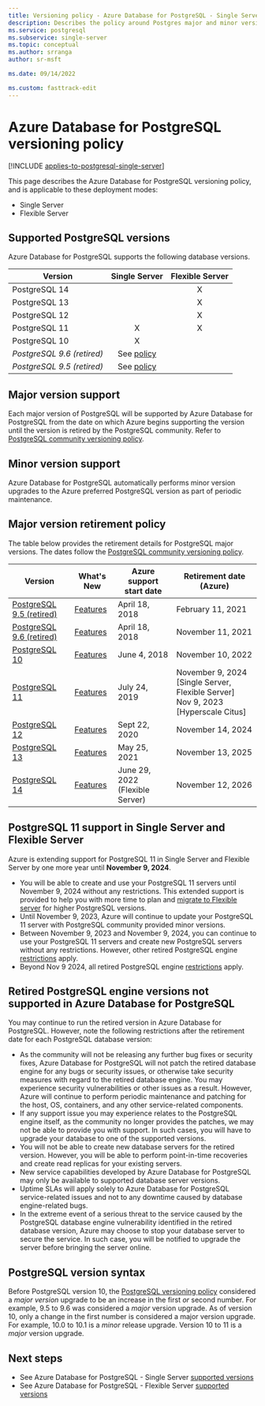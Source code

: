 ```yaml
---
title: Versioning policy - Azure Database for PostgreSQL - Single Server and Flexible Server (Preview)
description: Describes the policy around Postgres major and minor versions in Azure Database for PostgreSQL - Single Server.
ms.service: postgresql
ms.subservice: single-server
ms.topic: conceptual
ms.author: srranga
author: sr-msft

ms.date: 09/14/2022

ms.custom: fasttrack-edit
---
```


# Azure Database for PostgreSQL versioning policy

[!INCLUDE [applies-to-postgresql-single-server](../includes/applies-to-postgresql-single-server.md)]

This page describes the Azure Database for PostgreSQL versioning policy, and is applicable to these deployment modes:

* Single Server
* Flexible Server

## Supported  PostgreSQL versions

Azure Database for PostgreSQL supports the following database versions.

| Version | Single Server | Flexible Server |
| ----- | :------: | :----: |
| PostgreSQL 14 |   | X |
| PostgreSQL 13 |   | X |
| PostgreSQL 12 |   | X |
| PostgreSQL 11 | X | X |
| PostgreSQL 10 | X |   |
| *PostgreSQL 9.6 (retired)* | See [policy](#retired-postgresql-engine-versions-not-supported-in-azure-database-for-postgresql) |  |
| *PostgreSQL 9.5 (retired)* | See [policy](#retired-postgresql-engine-versions-not-supported-in-azure-database-for-postgresql) |  |

## Major version support

Each major version of PostgreSQL will be supported by Azure Database for PostgreSQL from the date on which Azure begins supporting the version until the version is retired by the PostgreSQL community. Refer to [PostgreSQL community versioning policy](https://www.postgresql.org/support/versioning/).

## Minor version support

Azure Database for PostgreSQL automatically performs minor version upgrades to the Azure preferred PostgreSQL version as part of periodic maintenance.

## Major version retirement policy

The table below provides the retirement details for PostgreSQL major versions. The dates follow the [PostgreSQL community versioning policy](https://www.postgresql.org/support/versioning/).

| Version | What's New | Azure support start date | Retirement date (Azure)|
| ----- | ----- | ------ | ----- |
| [PostgreSQL 9.5 (retired)](https://www.postgresql.org/about/news/postgresql-132-126-1111-1016-9621-and-9525-released-2165/)| [Features](https://www.postgresql.org/docs/9.5/release-9-5.html)  | April 18, 2018	| February 11, 2021
| [PostgreSQL 9.6 (retired)](https://www.postgresql.org/about/news/postgresql-96-released-1703/) | [Features](https://wiki.postgresql.org/wiki/NewIn96) | April 18, 2018	| November 11, 2021
| [PostgreSQL 10](https://www.postgresql.org/about/news/postgresql-10-released-1786/) | [Features](https://wiki.postgresql.org/wiki/New_in_postgres_10) | June 4, 2018	| November 10, 2022
| [PostgreSQL 11](https://www.postgresql.org/about/news/postgresql-11-released-1894/) | [Features](https://www.postgresql.org/docs/11/release-11.html) | July 24, 2019	| November 9, 2024 [Single Server, Flexible Server] <br> Nov 9, 2023 [Hyperscale Citus]
| [PostgreSQL 12](https://www.postgresql.org/about/news/postgresql-12-released-1976/) | [Features](https://www.postgresql.org/docs/12/release-12.html) | Sept 22, 2020 	| November 14, 2024
| [PostgreSQL 13](https://www.postgresql.org/about/news/postgresql-13-released-2077/) | [Features](https://www.postgresql.org/docs/13/release-13.html) | May 25, 2021 	| November 13, 2025
| [PostgreSQL 14](https://www.postgresql.org/about/news/postgresql-14-released-2318/) | [Features](https://www.postgresql.org/docs/14/release-14.html) | June 29, 2022 (Flexible Server)| November 12, 2026

## PostgreSQL 11 support in Single Server and Flexible Server

Azure is extending support for PostgreSQL 11 in Single Server and Flexible Server by one more year until **November 9, 2024**.

- You will be able to create and use your PostgreSQL 11 servers until November 9, 2024 without any restrictions. This extended support is provided to help you with more time to plan and [migrate to Flexible server](../migrate/concepts-single-to-flexible.md) for higher PostgreSQL versions.
- Until November 9, 2023, Azure will continue to update your PostgreSQL 11 server with PostgreSQL community provided minor versions.
- Between November 9, 2023 and November 9, 2024, you can continue to use your PostgreSQL 11 servers and create new PostgreSQL servers without any restrictions. However, other retired PostgreSQL engine [restrictions](#retired-postgresql-engine-versions-not-supported-in-azure-database-for-postgresql) apply.
- Beyond Nov 9 2024, all retired PostgreSQL engine [restrictions](#retired-postgresql-engine-versions-not-supported-in-azure-database-for-postgresql) apply.
  
## Retired PostgreSQL engine versions not supported in Azure Database for PostgreSQL

You may continue to run the retired version in Azure Database for PostgreSQL. However, note the following restrictions after the retirement date for each PostgreSQL database version:
- As the community will not be releasing any further bug fixes or security fixes, Azure Database for PostgreSQL will not patch the retired database engine for any bugs or security issues, or otherwise take security measures with regard to the retired database engine. You may experience security vulnerabilities or other issues as a result. However, Azure will continue to perform periodic maintenance and patching for the host, OS, containers, and any other service-related components.
- If any support issue you may experience relates to the PostgreSQL engine itself, as the community no longer provides the patches, we may not be able to provide you with support. In such cases, you will have to upgrade your database to one of the supported versions.
- You will not be able to create new database servers for the retired version. However, you will be able to perform point-in-time recoveries and create read replicas for your existing servers.
- New service capabilities developed by Azure Database for PostgreSQL may only be available to supported database server versions.
- Uptime SLAs will apply solely to Azure Database for PostgreSQL service-related issues and not to any downtime caused by database engine-related bugs.  
- In the extreme event of a serious threat to the service caused by the PostgreSQL database engine vulnerability identified in the retired database version, Azure may choose to stop your database server to secure the service. In such case, you will be notified to upgrade the server before bringing the server online.

  
## PostgreSQL version syntax

Before PostgreSQL version 10, the [PostgreSQL versioning policy](https://www.postgresql.org/support/versioning/) considered a _major version_ upgrade to be an increase in the first _or_ second number. For example, 9.5 to 9.6 was considered a _major_ version upgrade. As of version 10, only a change in the first number is considered a major version upgrade. For example, 10.0 to 10.1 is a _minor_ release upgrade. Version 10 to 11 is a _major_ version upgrade.

## Next steps

- See Azure Database for PostgreSQL - Single Server [supported versions](./concepts-supported-versions.md)
- See Azure Database for PostgreSQL - Flexible Server [supported versions](../flexible-server/concepts-supported-versions.md)
